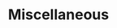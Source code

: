 ---
layout: page
title: Miscellaneous
nav: true
nav_order: 6
dropdown: true
children: 
    - title: Favourite Quotes
      permalink: /fav_quotes/
    - title: divider
    - title: Blog
      permalink: /blog/
---